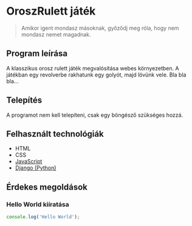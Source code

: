 # OroszRulett játék

> Amikor igent mondasz másoknak, győződj meg róla, hogy nem mondasz nemet magadnak.


## Program leírása

A klasszikus orosz rulett játék megvalósítása webes környezetben.
A játékban egy revolverbe rakhatunk egy golyót, majd lövünk vele. Bla bla bla...

## Telepítés

A programot nem kell telepíteni, csak egy böngésző szükséges hozzá.

## Felhasznált technológiák

- HTML
- CSS
- [JavaScript](https://www.javascript.com/)
- [Django (Python)](https://www.djangoproject.com/)

## Érdekes megoldások

### Hello World kiíratása
```javascript
console.log('Hello World');
```
